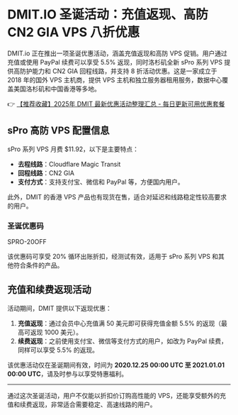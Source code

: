 # DMIT.IO 圣诞活动：充值返现、高防 CN2 GIA VPS 八折优惠

DMIT.io 正在推出一项圣诞优惠活动，涵盖充值返现和高防 VPS 促销。用户通过充值或使用 PayPal 续费可以享受 5.5% 返现，同时洛杉矶全新 sPro 系列 VPS 提供高防护能力和 CN2 GIA 回程线路，并支持 8 折活动优惠。这是一家成立于 2018 年的国外 VPS 主机商，提供 VPS 主机和独立服务器租用服务，数据中心覆盖美国洛杉矶和中国香港等多地。

👉 [【推荐收藏】2025年 DMIT 最新优惠活动整理汇总 - 每日更新可用优惠套餐](https://bit.ly/dmit_coupon)

## sPro 高防 VPS 配置信息

sPro 系列 VPS 月费 $11.92，以下是主要特点：
- **去程线路**：Cloudflare Magic Transit
- **回程线路**：CN2 GIA
- **支付方式**：支持支付宝、微信和 PayPal 等，方便国内用户。

此外，DMIT 的香港 VPS 产品也有现货在售，适合对延迟和线路稳定性较高要求的用户。

### 圣诞优惠码


SPRO-20OFF


该优惠码可享受 20% 循环出账折扣，经测试有效，适用于 sPro 系列 VPS 和其他符合条件的产品。

## 充值和续费返现活动

活动期间，DMIT 提供以下返现优惠：

1. **充值返现**：通过会员中心充值满 50 美元即可获得充值金额 5.5% 的返现（最高可返现 1000 美元）。
2. **续费返现**：之前使用支付宝、微信等支付方式的用户，如改为 PayPal 续费，同样可以享受 5.5% 的返现。

该优惠活动仅在圣诞期间有效，时间为 **2020.12.25 00:00 UTC 至 2021.01.01 00:00 UTC**，请及时参与以享受特惠福利。

---
通过这次圣诞活动，用户不仅能以折扣价订购高性能的 VPS，还能享受额外的充值和续费返现，非常适合需要稳定、高速线路的用户。